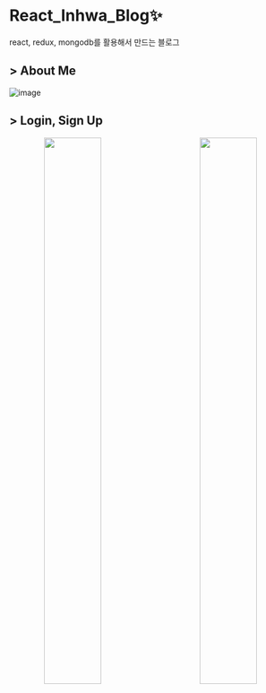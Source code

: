 # React_Inhwa_Blog:sparkles:
react, redux, mongodb를 활용해서 만드는 블로그

## > About Me
![image](https://user-images.githubusercontent.com/65644486/152782532-333d78f2-13d0-4a89-82eb-3c8daa236a34.png)

## > Login, Sign Up
<p align="center">
  <img src="https://user-images.githubusercontent.com/65644486/152783480-7f29abb7-e21d-4969-ba84-63ed96532037.png" width="45%" height="50%" align="left">
  <img src="https://user-images.githubusercontent.com/65644486/152782959-eab564c1-add3-41a0-806f-cf48fd5baba2.png" width="45%" height="50%" align="right">
</p>



